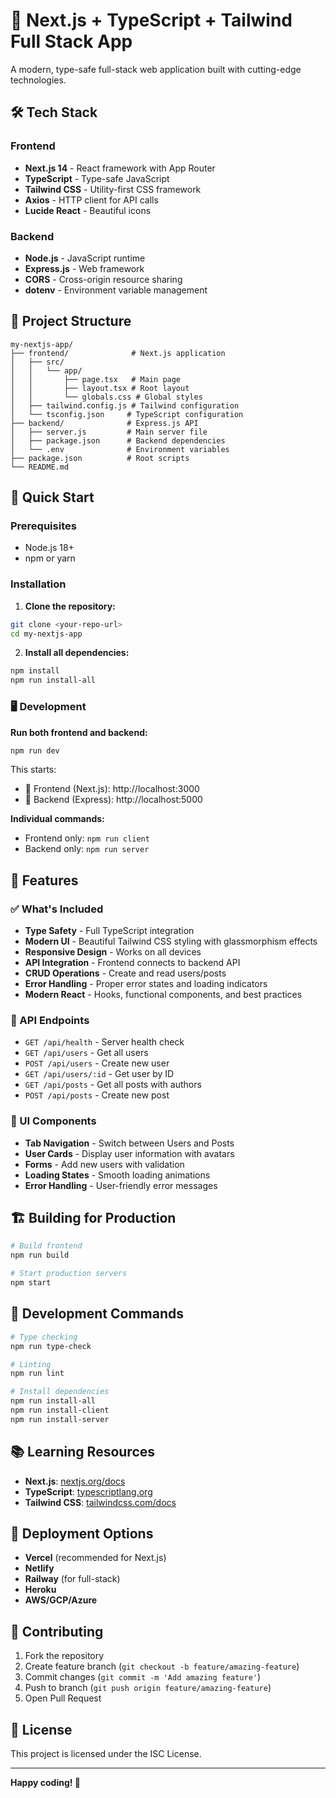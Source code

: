 # 🚀 Next.js + TypeScript + Tailwind Full Stack App

A modern, type-safe full-stack web application built with cutting-edge technologies.

## 🛠️ Tech Stack

### Frontend
- **Next.js 14** - React framework with App Router
- **TypeScript** - Type-safe JavaScript
- **Tailwind CSS** - Utility-first CSS framework
- **Axios** - HTTP client for API calls
- **Lucide React** - Beautiful icons

### Backend
- **Node.js** - JavaScript runtime
- **Express.js** - Web framework
- **CORS** - Cross-origin resource sharing
- **dotenv** - Environment variable management

## 📁 Project Structure

```
my-nextjs-app/
├── frontend/              # Next.js application
│   ├── src/
│   │   └── app/
│   │       ├── page.tsx   # Main page
│   │       ├── layout.tsx # Root layout
│   │       └── globals.css # Global styles
│   ├── tailwind.config.js # Tailwind configuration
│   └── tsconfig.json     # TypeScript configuration
├── backend/              # Express.js API
│   ├── server.js         # Main server file
│   ├── package.json      # Backend dependencies
│   └── .env              # Environment variables
├── package.json          # Root scripts
└── README.md
```

## 🚀 Quick Start

### Prerequisites
- Node.js 18+ 
- npm or yarn

### Installation

1. **Clone the repository:**
```bash
git clone <your-repo-url>
cd my-nextjs-app
```

2. **Install all dependencies:**
```bash
npm install
npm run install-all
```

### 🖥️ Development

**Run both frontend and backend:**
```bash
npm run dev
```

This starts:
- 🎨 Frontend (Next.js): http://localhost:3000
- 🔧 Backend (Express): http://localhost:5000

**Individual commands:**
- Frontend only: `npm run client`
- Backend only: `npm run server`

## 🌟 Features

### ✅ What's Included
- **Type Safety** - Full TypeScript integration
- **Modern UI** - Beautiful Tailwind CSS styling with glassmorphism effects
- **Responsive Design** - Works on all devices
- **API Integration** - Frontend connects to backend API
- **CRUD Operations** - Create and read users/posts
- **Error Handling** - Proper error states and loading indicators
- **Modern React** - Hooks, functional components, and best practices

### 🎯 API Endpoints
- `GET /api/health` - Server health check
- `GET /api/users` - Get all users
- `POST /api/users` - Create new user
- `GET /api/users/:id` - Get user by ID
- `GET /api/posts` - Get all posts with authors
- `POST /api/posts` - Create new post

### 🎨 UI Components
- **Tab Navigation** - Switch between Users and Posts
- **User Cards** - Display user information with avatars
- **Forms** - Add new users with validation
- **Loading States** - Smooth loading animations
- **Error Handling** - User-friendly error messages

## 🏗️ Building for Production

```bash
# Build frontend
npm run build

# Start production servers
npm start
```

## 🔧 Development Commands

```bash
# Type checking
npm run type-check

# Linting
npm run lint

# Install dependencies
npm run install-all
npm run install-client
npm run install-server
```

## 📚 Learning Resources

- **Next.js**: [nextjs.org/docs](https://nextjs.org/docs)
- **TypeScript**: [typescriptlang.org](https://www.typescriptlang.org/)
- **Tailwind CSS**: [tailwindcss.com/docs](https://tailwindcss.com/docs)

## 🚀 Deployment Options

- **Vercel** (recommended for Next.js)
- **Netlify** 
- **Railway** (for full-stack)
- **Heroku**
- **AWS/GCP/Azure**

## 🤝 Contributing

1. Fork the repository
2. Create feature branch (`git checkout -b feature/amazing-feature`)
3. Commit changes (`git commit -m 'Add amazing feature'`)
4. Push to branch (`git push origin feature/amazing-feature`)
5. Open Pull Request

## 📄 License

This project is licensed under the ISC License.

---

**Happy coding! 🎉**